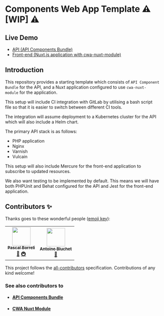# Components Web App Template :warning: [WIP] :warning:

## Live Demo
- <a href="https://api.cwa.silverbackwebapps.com/" target="_blank" rel="noopener">API (API Components Bundle)</a>
- <a href="https://cwa.silverbackwebapps.com/" target="_blank" rel="noopener">Front-end (Nuxt.js application with cwa-nuxt-module)</a>

## Introduction

This repository provides a starting template which consists of `API Component Bundle` for the API, and a Nuxt application configured to use `cwa-nuxt-module` for the application.

This setup will include CI integration with GitLab by utilising a bash script file so that it is easier to switch between different CI tools.

The integration will assume deployment to a Kubernetes cluster for the API which will also include a Helm chart.

The primary API stack is as follows:
- PHP application
- Nginx
- Varnish
- Vulcain

This setup will also include Mercure for the front-end application to subscribe to updated resources.

We also want testing to be implemented by default. This means we will have both PHPUnit and Behat configured for the API and Jest for the front-end application.

## Contributors ✨

Thanks goes to these wonderful people ([emoji key](https://allcontributors.org/docs/en/emoji-key)):

<!-- ALL-CONTRIBUTORS-LIST:START - Do not remove or modify this section -->
<!-- prettier-ignore-start -->
<!-- markdownlint-disable -->
<table>
  <tr>
    <td align="center"><a href="https://gitlab.com/pborreli"><img src="https://secure.gravatar.com/avatar/5c299a02c11ce797f20df385f560a16a?s=80&d=identicon" width="60px;" alt=""/><br /><sub><b>Pascal Borreli</b></sub></a><br /><a href="#ideas-pborreli" title="Ideas, Planning, & Feedback">🤔</a> <a href="#infra-pborreli" title="Infrastructure (Hosting, Build-Tools, etc)">🚇</a></td>
    <td align="center"><a href="https://gitlab.com/soyuka"><img src="https://secure.gravatar.com/avatar/b1b2baa13e42a072bb8e5b3a0f3bdd64?s=80&d=identicon" width="60px;" alt=""/><br /><sub><b>Antoine Bluchet</b></sub></a><br /><a href="https://gitlab.com/silverback-web-apps/cwa/components-web-app/issues?author_username=soyuka" title="Bug reports">🐛</a></td>
  </tr>
</table>

<!-- markdownlint-enable -->
<!-- prettier-ignore-end -->
<!-- ALL-CONTRIBUTORS-LIST:END -->

This project follows the [all-contributors](https://github.com/all-contributors/all-contributors) specification. Contributions of any kind welcome!

### See also contributors to

- #### [API Components Bundle](https://github.com/components-web-app/api-components-bundle)
- #### [CWA Nuxt Module](https://github.com/components-web-app/cwa-nuxt-module)
